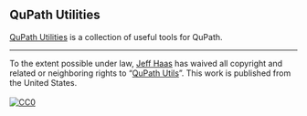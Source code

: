 ## QuPath Utilities

[QuPath Utilities](https://jeff-haas.github.io/qupath_utils/) is a collection of useful tools for QuPath.


---

To the extent possible under law,
[Jeff Haas](https://github.com/jeff-haas)
has waived all copyright and related or neighboring rights to
&ldquo;[QuPath Utils](https://github.com/jeff-haas/qupath_utils)&rdquo;.
This work is published from the United States.
<br/>
<br/>
[![CC0](https://i.creativecommons.org/p/zero/1.0/88x31.png)](https://creativecommons.org/publicdomain/zero/1.0/)
